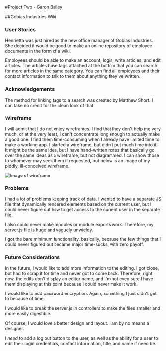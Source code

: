 #Project Two - Garon Bailey

##Gobias Industries Wiki

### User Stories

Henrietta was just hired as the new office manager of Gobias Industries. She decided it would be good to make an online repository of employee documents in the form of a wiki.

Employees should be able to make an account, login, write articles, and edit articles. The articles have tags attached at the bottom that you can search for more articles in the same category. You can find all employees and their contact information to talk to them about anything they've written.

### Acknowledgements

The method for linking tags to a search was created by Matthew Short. I can take no credit for the clean look of that.

### Wireframe

I will admit that I do not enjoy wireframes. I find that they don't help me very much, or at the very least, I can't concentrate long enough to actually make a good one. I find them time-consuming when I already have limited time to make a working app. I started a wireframe, but didn't put much time into it. It might be the same idea, but I have hand-written notes that basically go over the same ideas as a wireframe, but not diagrammed. I can show those to whomever may seek them if requested, but below is an image of my piddly, ill-conceived wireframe.

![Image of wireframe](http://www.gliffy.com/go/publish/image/9186547/S.png)

### Problems

I had a lot of problems keeping track of data. I wanted to have a separate JS file that dynamically rendered elements based on the current user, but I could never figure out how to get access to the current user in the separate file. 

I also could never make modules or module.exports work. Therefore, my server.js file is huge and vaguely unwieldy.

I got the bare minimum functionality, basically, because the few things that I could never figured out became major time-sucks, with zero payoff.

### Future Considerations

In the future, I would like to add more information to the editing. I got close, but had to scrap it for time and never got to come back. Therefore, right now, the edits don't display an editor name, and I'm not even sure I have them displaying at this point because I could never make it work.

I would like to add password encryption. Again, something I just didn't get to because of time.

I would like to break the server.js in controllers to make the files smaller and more easily digestible. 

Of course, I would love a better design and layout. I am by no means a designer.

I *need* to add a log out button to the user, as well as the ability for a user to edit their login credentials, contact information, title, and name if need be.
